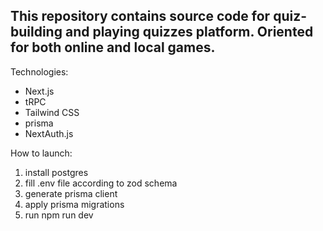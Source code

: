 ## This repository contains source code for quiz-building and playing quizzes platform. Oriented for both online and local games.

Technologies: 
* Next.js
* tRPC
* Tailwind CSS
* prisma
* NextAuth.js

How to launch: 
1. install postgres
2. fill .env file according to zod schema 
3. generate prisma client
4. apply prisma migrations
5. run npm run dev